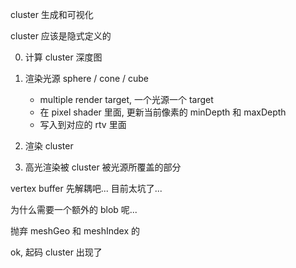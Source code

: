 cluster 生成和可视化

cluster 应该是隐式定义的

0. 计算 cluster 深度图	

1. 渲染光源 sphere / cone / cube
   * multiple render target, 一个光源一个 target
   * 在 pixel shader 里面, 更新当前像素的 minDepth 和 maxDepth
   * 写入到对应的 rtv 里面

2. 渲染 cluster

3. 高光渲染被 cluster 被光源所覆盖的部分

vertex buffer 先解耦吧... 目前太坑了...

为什么需要一个额外的 blob 呢...

抛弃 meshGeo 和 meshIndex 的

ok, 起码 cluster 出现了

